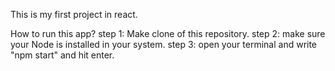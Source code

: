 This is my first project in react.

How to run this app?
step 1: Make clone of this repository.
step 2: make sure your Node is installed in your system.
step 3: open your terminal and write "npm start" and hit enter.